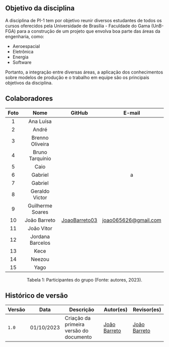 ## Objetivo da disciplina

A disciplina de PI-1 tem por objetivo reunir diversos estudantes de todos os cursos oferecidos pela Universidade de Brasília - Faculdade do Gama (UnB-FGA) para a construção de um projeto que envolva boa parte das áreas da engenharia, como:

- Aeroespacial
- Eletrônica
- Energia
- Software

Portanto, a integração entre diversas áreas, a aplicação dos conhecimentos sobre modelos de produção e o trabalho em equipe são os principais objetivos da disciplina. 


## Colaboradores

<center>

| Foto | Nome| GitHub| E-mail| 
|:-----:|:-----:|:-----:|:-----:|
| 1 | Ana Luísa |  | |
| 2 | André |  |  |
| 3 | Brenno Oliveira |  | 
| 4 | Bruno Tarquínio |  |  |
| 5 | Caio | |  |
| 6 | Gabriel |  | a |
| 7 | Gabriel |  | |
| 8 | Geraldo Victor |  | 
| 9 | Guilherme Soares |  | |
| 10 | João Barreto | [JoaoBarreto03](https://github.com/JoaoBarreto03)| joao065626@gmail.com |
| 11 | João Vitor |  |  |
| 12 | Jordana Barcelos |  | |
| 13 | Kece |  | |
| 14 | Neezou |  | 
| 15 | Yago | |  |

</center>

<div style="text-align: center">
Tabela 1: Participantes do grupo (Fonte: autores, 2023).
</div>

## Histórico de versão
| Versão | Data | Descrição | Autor(es) | Revisor(es) |
| --- | --- | --- | --- | --- |
|  `1.0`   | 01/10/2023 | Criação da primeira versão do documento | [João Barreto](https://github.com/JoaoBarreto03) | [João Barreto](https://github.com/JoaoBarreto03) |